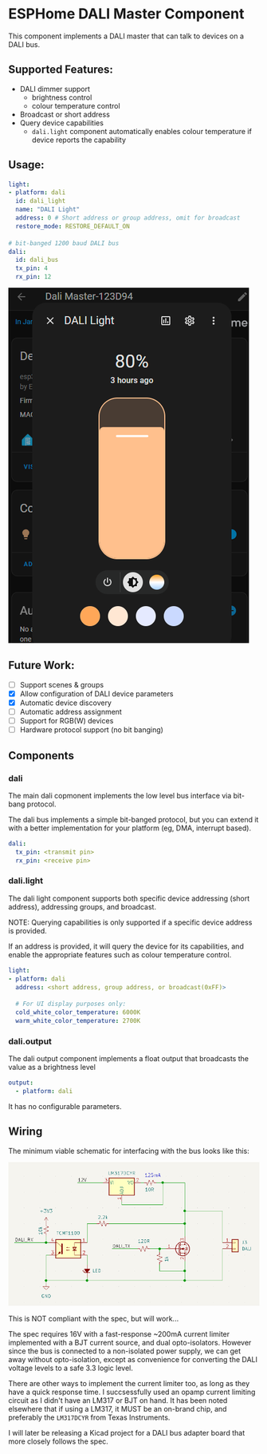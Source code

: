 # ESPHome DALI Master Component

This component implements a DALI master that can talk to devices on a DALI bus.




## Supported Features:

- DALI dimmer support
  - brightness control
  - colour temperature control
- Broadcast or short address
- Query device capabilities 
  - `dali.light` component automatically enables colour temperature if device reports the capability

## Usage:

```yaml
light:
- platform: dali
  id: dali_light
  name: "DALI Light"
  address: 0 # Short address or group address, omit for broadcast
  restore_mode: RESTORE_DEFAULT_ON 

# bit-banged 1200 baud DALI bus
dali:
  id: dali_bus
  tx_pin: 4
  rx_pin: 12
```

![HomeAssistant Control UI](doc/ha-control.png)

## Future Work:

- [ ] Support scenes & groups
- [X] Allow configuration of DALI device parameters
- [X] Automatic device discovery
- [ ] Automatic address assignment
- [ ] Support for RGB(W) devices
- [ ] Hardware protocol support (no bit banging)

## Components

### dali

The main dali copmonent implements the low level bus interface via bit-bang protocol.

The dali bus implements a simple bit-banged protocol, but you can extend it with a better implementation
for your platform (eg, DMA, interrupt based).

```yaml
dali:
  tx_pin: <transmit pin>
  rx_pin: <receive pin>
```

### dali.light

The dali light component supports both specific device addressing (short address), addressing groups, and broadcast.

NOTE: Querying capabilities is only supported if a specific device address is provided.

If an address is provided, it will query the device for its capabilities, and enable the appropriate
features such as colour temperature control.

```yaml
light:
- platform: dali
  address: <short address, group address, or broadcast(0xFF)>

  # For UI display purposes only:
  cold_white_color_temperature: 6000K
  warm_white_color_temperature: 2700K
```

### dali.output

The dali output component implements a float output that broadcasts the value as a brightness level

```yaml
output:
  - platform: dali
```

It has no configurable parameters.

## Wiring

The minimum viable schematic for interfacing with the bus looks like this:

![alt text](doc/schematic.png)

This is NOT compliant with the spec, but will work...

The spec requires 16V with a fast-response ~200mA current limiter implemented with a BJT current source,
and dual opto-isolators. However since the bus is connected to a non-isolated power supply, we can get away without opto-isolation, except as convenience for converting the DALI voltage levels to a safe 3.3 logic level.

There are other ways to implement the current limiter too, as long as they have a quick response time.
I succsessfully used an opamp current limiting circuit as I didn't have an LM317 or BJT on hand. 
It has been noted elsewhere that if using a LM317, it MUST be an on-brand chip, and preferably the `LM317DCYR` from Texas Instruments.

I will later be releasing a Kicad project for a DALI bus adapter board that more closely follows the spec.
